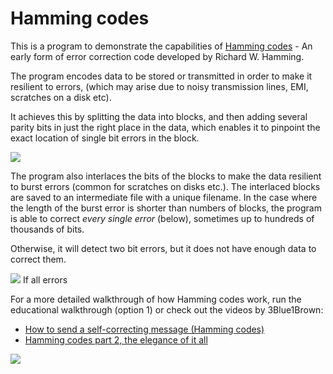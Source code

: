 # Hamming codes

This is a program to demonstrate the capabilities of [Hamming codes](https://en.wikipedia.org/wiki/Hamming_code "Wikipedia: Hamming Code") - An early form of error correction code developed by Richard W. Hamming.

The program encodes data to be stored or transmitted in order to make it resilient to errors, (which may arise due to noisy transmission lines, EMI, scratches on a disk etc).

It achieves this by splitting the data into blocks, and then adding several parity bits in just the right place in the data, which enables it to pinpoint the exact location of single bit errors in the block.

<img src = https://github.com/robosam2003/Hamming_codes/blob/master/resources/smallBlockColoured.jpg>



The program also interlaces the bits of the blocks to make the data resilient to burst errors (common for scratches on disks etc.).
The interlaced blocks are saved to an intermediate file with a unique filename.
In the case where the length of the burst error is shorter than numbers of blocks, the program is able to correct *every single error* (below), sometimes up to hundreds of thousands of bits.

Otherwise, it will detect two bit errors, but it does not have enough data to correct them. 

<img src = https://github.com/robosam2003/Hamming_codes/blob/master/resources/errorCorrectionSuccess.jpg>
If all errors 

For a more detailed walkthrough of how Hamming codes work, run the educational walkthrough (option 1) or check out the videos by 3Blue1Brown:
- [How to send a self-correcting message (Hamming codes)](https://www.youtube.com/watch?v=X8jsijhllIA&t=681s)
- [Hamming codes part 2, the elegance of it all](https://www.youtube.com/watch?v=b3NxrZOu_CE&t=362s)

<img src = https://github.com/robosam2003/Hamming_codes/blob/master/resources/titleDisplay.jpg>
